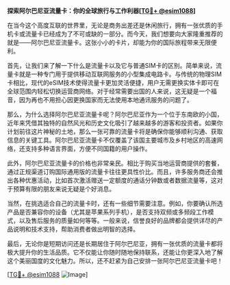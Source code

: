 **探索阿尔巴尼亚流量卡：你的全球旅行与工作利器[[TG💪+ @esim1088](https://t.me/s/esim1088)]**

在当今这个高度互联的世界里，无论是商务出差还是休闲旅行，拥有一张优质的手机卡或流量卡已经成为了不可或缺的一部分。而今天，我们想要向大家隆重推荐的就是——阿尔巴尼亚流量卡。这张小小的卡片，却能为你的国际旅程带来无限便利。

首先，让我们来了解一下什么是流量卡以及它与普通SIM卡的区别。简单来说，流量卡就是一种专门用于提供移动互联网服务的小型集成电路卡。与传统的物理SIM卡相比，现代的eSIM技术使得流量卡更加灵活便捷，用户无需更换实体卡即可在全球范围内轻松切换运营商网络。对于经常需要出国的人来说，这无疑是一个福音，因为再也不用担心因更换国家而无法使用本地通讯服务的问题了。

那么，为什么选择阿尔巴尼亚流量卡呢？阿尔巴尼亚作为一个位于东南欧的小国，近年来凭借其独特的自然风光和历史文化吸引了越来越多的游客和投资者。如果你计划前往这片神秘的土地，那么一张可靠的流量卡将是确保你能够顺利沟通、获取信息的关键工具。阿尔巴尼亚流量卡不仅覆盖了该国主要城市及乡村地区的高速网络，还支持多种语言界面，方便不同国籍的用户操作。

此外，阿尔巴尼亚流量卡的价格也非常亲民。相比于购买当地运营商提供的套餐，通过正规渠道订购国际通用版的流量卡往往更具性价比。而且，许多服务商还会推出各种优惠活动，比如首次激活赠送一定额度的通话分钟数或者数据流量等，这对于预算有限的朋友来说无疑是个好消息。

当然，在挑选适合自己的流量卡时，还有一些细节需要注意。例如，你要确认所选产品是否兼容你的设备（尤其是苹果系列手机），是否支持双频或多频段工作模式，以及售后服务的质量如何等等。一般来说，信誉良好的品牌都会提供详尽的产品说明和技术支持，帮助消费者做出明智的选择。

最后，无论你是短期访问还是长期居住于阿尔巴尼亚，拥有一张优质的流量卡都将极大提升你的生活品质。它不仅能让你随时随地保持联系，还能让你更深入地了解这个美丽国度的文化魅力。所以，还不赶紧为自己安排一张阿尔巴尼亚流量卡吧！

[[TG💪+ @esim1088](https://t.me/s/esim1088) ![Image](https://i.postimg.cc/4NQfJmqS/Snipaste-2025-05-13-00-14-12.png)]